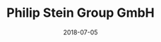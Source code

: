 ---
title:          "Philip Stein Group GmbH"
date:           "2018-07-05"
draft:          false
robotsExclude:  true
---